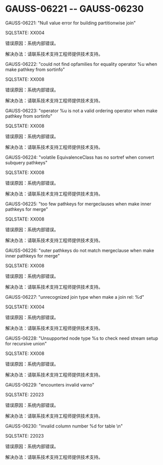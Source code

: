 # GAUSS-06221 -- GAUSS-06230

GAUSS-06221: "Null value error for building partitionwise join"

SQLSTATE: XX004

错误原因：系统内部错误。

解决办法：请联系技术支持工程师提供技术支持。

GAUSS-06222: "could not find opfamilies for equality operator %u when make pathkey from sortinfo"

SQLSTATE: XX008

错误原因：系统内部错误。

解决办法：请联系技术支持工程师提供技术支持。

GAUSS-06223: "operator %u is not a valid ordering operator when make pathkey from sortinfo"

SQLSTATE: XX008

错误原因：系统内部错误。

解决办法：请联系技术支持工程师提供技术支持。

GAUSS-06224: "volatile EquivalenceClass has no sortref when convert subquery pathkeys"

SQLSTATE: XX008

错误原因：系统内部错误。

解决办法：请联系技术支持工程师提供技术支持。

GAUSS-06225: "too few pathkeys for mergeclauses when make inner pathkeys for merge"

SQLSTATE: XX008

错误原因：系统内部错误。

解决办法：请联系技术支持工程师提供技术支持。

GAUSS-06226: "outer pathkeys do not match mergeclause when make inner pathkeys for merge"

SQLSTATE: XX008

错误原因：系统内部错误。

解决办法：请联系技术支持工程师提供技术支持。

GAUSS-06227: "unrecognized join type when make a join rel: %d"

SQLSTATE: XX004

错误原因：系统内部错误。

解决办法：请联系技术支持工程师提供技术支持。

GAUSS-06228: "Unsupported node type %s to check need stream setup for recursive union"

SQLSTATE: XX008

错误原因：系统内部错误。

解决办法：请联系技术支持工程师提供技术支持。

GAUSS-06229: "encounters invalid varno"

SQLSTATE: 22023

错误原因：系统内部错误。

解决办法：请联系技术支持工程师提供技术支持。

GAUSS-06230: "invalid column number %d for table \\n"

SQLSTATE: 22023

错误原因：系统内部错误。

解决办法：请联系技术支持工程师提供技术支持。

